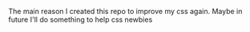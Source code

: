The main reason I created this repo to improve my css again. Maybe in future I'll do something to help css newbies
